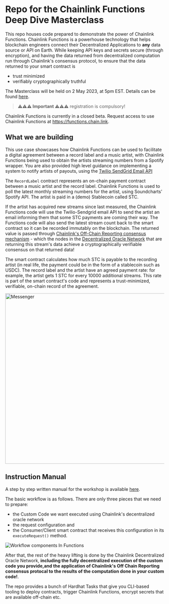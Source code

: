 # Repo for the Chainlink Functions Deep Dive Masterclass
This repo houses code prepared to demonstrate the power of Chainlink Functions. Chainlink Functions is a powerhouse technology that helps blockchain engineers connect their Decentralized Applications to **any** data source or API on Earth. While keeping API keys and secrets secure (through encryption), and having the data returned from decentralized computation run through Chainlink's consensus protocol, to ensure that the data returned to your smart contract is
- trust minimized
- verifiably cryptographically truthful

The Masterclass will be held on 2 May 2023, at 5pm EST.  Details can be found [here](https://go.chain.link/masterclass/functions-module-1).


> **⚠️⚠️⚠️ Important ⚠️⚠️⚠️**
> registration is compulsory!

Chainlink Functions is currently in a closed beta. Request access to use Chainlink Functions at https://functions.chain.link.


## What we are building

This use case showcases how Chainlink Functions can be used to facilitate a digital agreement between a record label and a music artist, with Chainlink Functions being used to obtain the artists streaming numbers from a Spotify wrapper.  You are also provided high level guidance on implementing a system to notify artists of payouts,  using the [Twilio SendGrid Email API](https://www.twilio.com/en-us/sendgrid/email-api)

The `RecordLabel` contract represents an on-chain payment contract between a music artist and the record label. Chainlink Functions is used to poll the latest monthly streaming numbers for the artist, using Soundcharts' Spotify API. The artist is paid in a (demo) Stablecoin called STC.

If the artist has acquired new streams since last measured, the Chainlink Functions code will use the Twilio-Sendgrid email API to send the artist an email informing them that some STC payments are coming their way. The Functions code will also send the latest stream count back to the smart contract so it can be recorded immutably on the blockchain. The returned value is passed through [Chainlink's Off-Chain Reporting consensus mechanism](https://docs.chain.link/architecture-overview/off-chain-reporting/) - which the nodes in the [Decentralized Oracle Network](https://chain.link/whitepaper) that are returning this stream's data achieve a cryptographically verifiable consensus on that returned data!

The smart contract calculates how much STC is payable to the recording artist (in real life, the payment could be in the form of a stablecoin such as USDC). The record label and the artist have an agreed payment rate: for example, the artist gets 1 STC for every 10000 additional streams. This rate is part of the smart contract's code and represents a trust-minimized, verifiable, on-chain record of the agreement.

<img width="540" alt="Messenger" src="https://user-images.githubusercontent.com/8016129/224178418-27f62a67-d44a-4fb4-8e74-c4c967f312dd.png"> <span /><span />

## Instruction Manual
A step by step written manual for the workshop is available [here](https://docs.google.com/document/d/e/2PACX-1vQh2ZN_K6QpIK1ebt8BjSAwdMZCBgZXSxPYTTaI7dufvM8k2odO9bHpbYlgT6GIobGCfDbIv9c_4czs/pub).

The basic workflow is as follows.  There are only three pieces that we need to prepare: 
- the Custom Code we want executed using Chainlink's decentralized oracle network
- the request configuration and 
- the Consumer/Client smart contract that receives this configuration in its `executeRequest()` method.

![Workflow components In Functions](https://user-images.githubusercontent.com/8016129/235579898-fe5441a0-ea1f-4f88-bb2b-153f35062d25.png)

After that, the rest of the heavy lifting is done by the Chainlink Decentralized Oracle Network, **including the fully decentralized execution of the custom code you provide,and the application of Chainlink's Off Chain Reporting consensus protocal to the results of the computation done in your custom code!**.

The repo provides a bunch of Hardhat Tasks that give you CLI-based tooling to deploy contracts, trigger Chainlink Functions, encrypt secrets that are available off-chain etc.